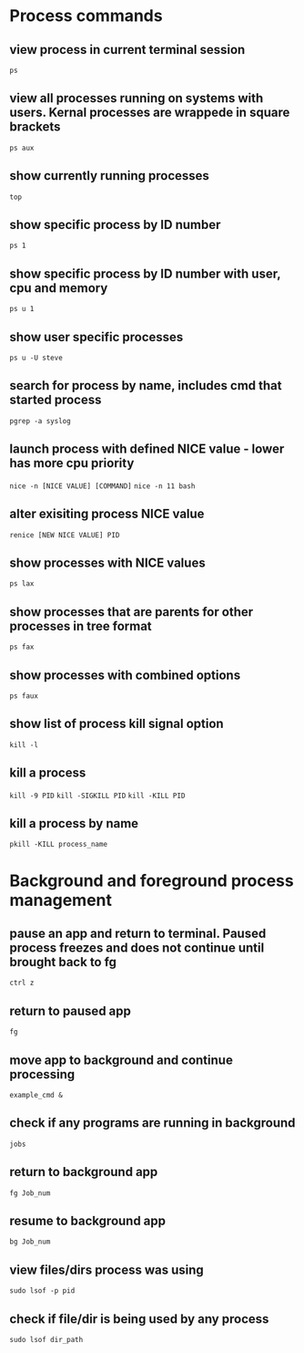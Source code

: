 # Process commands
## view process in current terminal session
`ps`
## view all processes running on systems with users. Kernal processes are wrappede in square brackets
`ps aux`
## show currently running processes
`top`
## show specific process by ID number
`ps 1`
## show specific process by ID number with user, cpu and memory
`ps u 1`
## show user specific processes 
`ps u -U steve`
## search for process by name, includes cmd that started process
`pgrep -a syslog`
## launch process with defined NICE value - lower has more cpu priority
`nice -n [NICE VALUE] [COMMAND]`
`nice -n 11 bash`
## alter exisiting process NICE value
`renice [NEW NICE VALUE] PID`
## show processes with NICE values
`ps lax`
## show processes that are parents for other processes in tree format
`ps fax`
## show processes with combined options
`ps faux`
## show list of process kill signal option
`kill -l`
## kill a process
`kill -9 PID`
`kill -SIGKILL PID`
`kill -KILL PID`
## kill a process by name
`pkill -KILL process_name`

# Background and foreground process management
## pause an app and return to terminal. Paused process freezes and does not continue until brought back to fg
`ctrl z`
## return to paused app
`fg`
## move app to background and continue processing
`example_cmd &`
## check if any programs are running in background
`jobs`
## return to background app
`fg Job_num`
## resume to background app
`bg Job_num`
## view files/dirs process was using
`sudo lsof -p pid`
## check if file/dir is being used by any process
`sudo lsof dir_path`